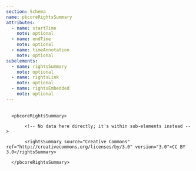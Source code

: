 ```yaml
---
section: Schema
name: pbcoreRightsSummary
attributes:
  - name: startTime
    note: optional
  - name: endTime
    note: optional
  - name: timeAnnotation
    note: optional
subelements:
  - name: rightsSummary
    note: optional
  - name: rightsLink
    note: optional
  - name: rightsEmbedded
    note: optional
---
```


<pre>
  <code>
  &lt;pbcoreRightsSummary&gt;<br>
       &lt;!-- No data here directly; it's within sub-elements instead --&gt;<br>
       &lt;rightsSummary source=&quot;Creative Commons&quot; ref=&quot;http://creativecommons.org/licenses/by/3.0&quot; version=&quot;3.0&quot;&gt;CC BY 3.0&lt;/rightsSummary&gt;<br>
  &lt;/pbcoreRightsSummary&gt;<br>
  </code>
</pre>
